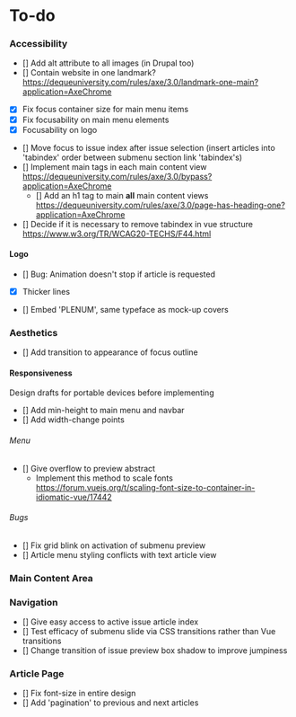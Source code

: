 # To-do


### Accessibility
* [] Add alt attribute to all images (in Drupal too)
* [] Contain website in one landmark? 
https://dequeuniversity.com/rules/axe/3.0/landmark-one-main?application=AxeChrome
* [x] Fix focus container size for main menu items
* [x] Fix focusability on main menu elements
* [x] Focusability on logo
* [] Move focus to issue index after issue selection (insert articles into 'tabindex' order between submenu section link 'tabindex's)
* [] Implement main tags in each main content view
https://dequeuniversity.com/rules/axe/3.0/bypass?application=AxeChrome
    * [] Add an h1 tag to main **all** main content views
    https://dequeuniversity.com/rules/axe/3.0/page-has-heading-one?application=AxeChrome
* [] Decide if it is necessary to remove tabindex in vue structure
        https://www.w3.org/TR/WCAG20-TECHS/F44.html

#### Logo
* [] Bug: Animation doesn't stop if article is requested
* [x] Thicker lines
* [] Embed 'PLENUM', same typeface as mock-up covers

### Aesthetics

* [] Add transition to appearance of focus outline

#### Responsiveness
Design drafts for portable devices before implementing
* [] Add min-height to main menu and navbar
* [] Add width-change points

###### Menu
* [] Give overflow to preview abstract
    * Implement this method to scale fonts https://forum.vuejs.org/t/scaling-font-size-to-container-in-idiomatic-vue/17442

###### Bugs
* [] Fix grid blink on activation of submenu preview
* [] Article menu styling conflicts with text article view


### Main Content Area

### Navigation
* [] Give easy access to active issue article index
* [] Test efficacy of submenu slide via CSS transitions rather than Vue transitions
* [] Change transition of issue preview box shadow to improve jumpiness

### Article Page
* [] Fix font-size in entire design
* [] Add 'pagination' to previous and next articles